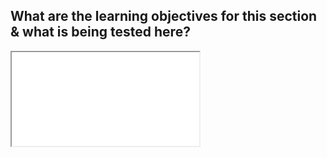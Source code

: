 ## What are the learning objectives for this section & what is being tested here?


<iframe src="[https://cambiotraining.github.io/IntroR-April2020/03-tidyverse.html#pipes" 
  title="R-Intro course-Pipes"></iframe>
